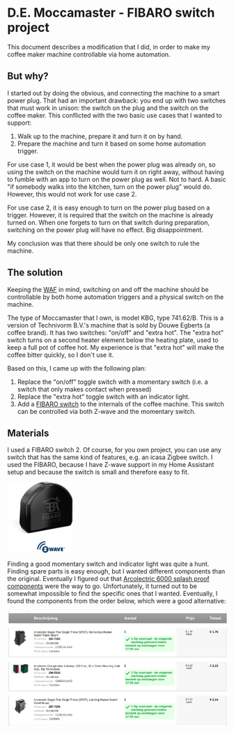 # D.E. Moccamaster - FIBARO switch project

This document describes a modification that I did, in order to make my
coffee maker machine controllable via home automation.

## But why?

I started out by doing the obvious, and connecting the machine to a smart power plug.
That had an important drawback: you end up with two switches that must work in unison:
the switch on the plug and the switch on the coffee maker. This conflicted with the
two basic use cases that I wanted to support:

  1. Walk up to the machine, prepare it and turn it on by hand.
  2. Prepare the machine and turn it based on some home automation trigger.

For use case 1, it would be best when the power plug was already on, so using the
switch on the machine would turn it on right away, without having to fumble with
an app to turn on the power plug as well. Not to hard. A basic "if somebody walks
into the kitchen, turn on the power plug" would do. However, this would not work
for use case 2.

For use case 2, it is easy enough to turn on the power plug based on a trigger.
However, it is required that the switch on the machine is already turned on.
When one forgets to turn on that switch during preparation, switching on the
power plug will have no effect. Big disappointment.

My conclusion was that there should be only one switch to rule the machine.

## The solution

Keeping the [WAF](https://en.wikipedia.org/wiki/Wife_acceptance_factor) in mind,
switching on and off the machine should be controllable by both home automation
triggers and a physical switch on the machine.

The type of Moccamaster that I own, is model KBG, type 741.62/B. This is a
version of Technivorm B.V.'s machine that is sold by Douwe Egberts (a coffee
brand). It has two switches: "on/off" and "extra hot". The "extra hot" switch
turns on a second heater element below the heating plate, used to keep a
full pot of coffee hot. My experience is that "extra hot" will make the
coffee bitter quickly, so I don't use it.

Based on this, I came up with the following plan:

  1. Replace the "on/off" toggle switch with a momentary switch (i.e. a switch that
     only makes contact when pressed)
  2. Replace the "extra hot" toggle switch with an indicator light.
  3. Add a [FIBARO switch](https://www.fibaro.com/en/products/switches/) to the
     internals of the coffee machine. This switch can be controlled via both Z-wave
     and the momentary switch.

## Materials

I used a FIBARO switch 2. Of course, for you own project, you can use any switch
that has the same kind of features, e.g. an icasa Zigbee switch. I used the FIBARO,
because I have Z-wave support in my Home Assistant setup and because the switch
is small and therefore easy to fit.

<img src="images/fibaro_switch.jpg" alt="FIBARO switch 2" width="150px">

Finding a good momentary switch and indicator light was quite a hunt. Finding
spare parts is easy enough, but I wanted different components than the original.
Eventually I figured out that [Arcolectric 6000 splash proof components](../Documentation/Arcolectric%20switches%206000%20splash%20proof.pdf) were the way to go.
Unfortunately, it turned out to be somewhat impossible to find the specific
ones that I wanted. Eventually, I found the components from the order below, which
were a good alternative:

<img src="images/replacement_switches_order.png" alt="Component order">






